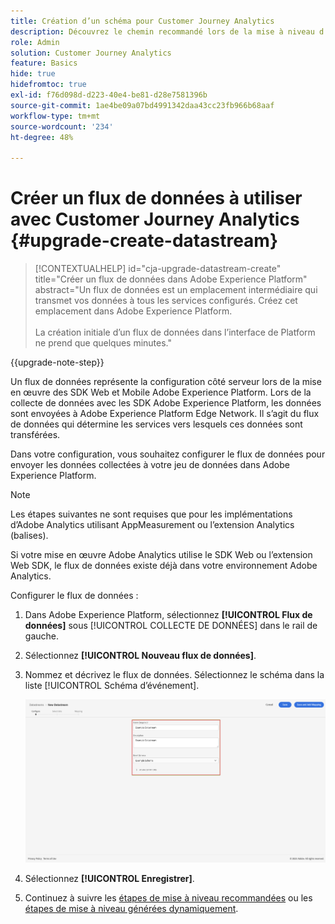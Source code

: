 ```yaml
---
title: Création d’un schéma pour Customer Journey Analytics
description: Découvrez le chemin recommandé lors de la mise à niveau d’Adobe Analytics vers Customer Journey Analytics
role: Admin
solution: Customer Journey Analytics
feature: Basics
hide: true
hidefromtoc: true
exl-id: f76d098d-d223-40e4-be81-d28e7581396b
source-git-commit: 1ae4be09a07bd4991342daa43cc23fb966b68aaf
workflow-type: tm+mt
source-wordcount: '234'
ht-degree: 48%

---
```


# Créer un flux de données à utiliser avec Customer Journey Analytics {#upgrade-create-datastream}

<!-- markdownlint-disable MD034 -->

>[!CONTEXTUALHELP]
>id="cja-upgrade-datastream-create"
>title="Créer un flux de données dans Adobe Experience Platform"
>abstract="Un flux de données est un emplacement intermédiaire qui transmet vos données à tous les services configurés. Créez cet emplacement dans Adobe Experience Platform.<br><br>La création initiale d’un flux de données dans l’interface de Platform ne prend que quelques minutes."

<!-- markdownlint-enable MD034 -->

{{upgrade-note-step}}

<!-- Should we single source this instead of duplicate it? The following steps were copied from: /help/data-ingestion/aepwebsdk.md-->

Un flux de données représente la configuration côté serveur lors de la mise en œuvre des SDK Web et Mobile Adobe Experience Platform. Lors de la collecte de données avec les SDK Adobe Experience Platform, les données sont envoyées à Adobe Experience Platform Edge Network. Il s’agit du flux de données qui détermine les services vers lesquels ces données sont transférées.

Dans votre configuration, vous souhaitez configurer le flux de données pour envoyer les données collectées à votre jeu de données dans Adobe Experience Platform.

>[!NOTE]
>
>Les étapes suivantes ne sont requises que pour les implémentations d’Adobe Analytics utilisant AppMeasurement ou l’extension Analytics (balises).
>
>Si votre mise en œuvre Adobe Analytics utilise le SDK Web ou l’extension Web SDK, le flux de données existe déjà dans votre environnement Adobe Analytics.

Configurer le flux de données :

1. Dans Adobe Experience Platform, sélectionnez **[!UICONTROL Flux de données]** sous [!UICONTROL COLLECTE DE DONNÉES] dans le rail de gauche.

1. Sélectionnez **[!UICONTROL Nouveau flux de données]**.

1. Nommez et décrivez le flux de données. Sélectionnez le schéma dans la liste [!UICONTROL Schéma d’événement].

   ![Nouveau flux de données](assets/new-datastream.png)

1. Sélectionnez **[!UICONTROL Enregistrer]**.

1. Continuez à suivre les [étapes de mise à niveau recommandées](/help/getting-started/cja-upgrade/cja-upgrade-recommendations.md#recommended-upgrade-steps-for-most-organizations) ou les [étapes de mise à niveau générées dynamiquement](https://gigazelle.github.io/cja-ttv/).

